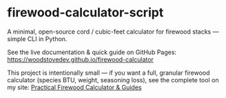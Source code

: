 # firewood-calculator-script

A minimal, open-source cord / cubic-feet calculator for firewood stacks — simple CLI in Python.

See the live documentation & quick guide on GitHub Pages:
https://woodstovedev.github.io/firewood-calculator

This project is intentionally small — if you want a full, granular firewood calculator (species BTU, weight, seasoning loss),
see the complete tool on my site: [Practical Firewood Calculator & Guides](https://woodstovehub.com/cord-of-wood-calculator/)
